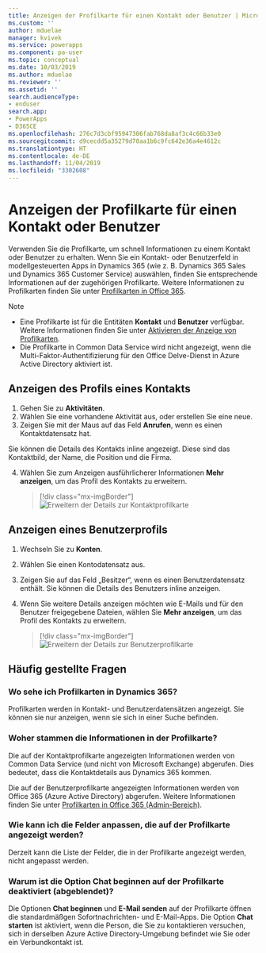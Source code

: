 ```yaml
---
title: Anzeigen der Profilkarte für einen Kontakt oder Benutzer | Microsoft-Dokumentation
ms.custom: ''
author: mduelae
manager: kvivek
ms.service: powerapps
ms.component: pa-user
ms.topic: conceptual
ms.date: 10/03/2019
ms.author: mduelae
ms.reviewer: ''
ms.assetid: ''
search.audienceType:
- enduser
search.app:
- PowerApps
- D365CE
ms.openlocfilehash: 276c7d3cbf95947306fab768da8af3c4c66b33e0
ms.sourcegitcommit: d9cecdd5a35279d78aa1b6c9fc642e36a4e4612c
ms.translationtype: HT
ms.contentlocale: de-DE
ms.lasthandoff: 11/04/2019
ms.locfileid: "3302608"
---
```

# <a name="view-the-profile-card-for-a-contact-or-user"></a>Anzeigen der Profilkarte für einen Kontakt oder Benutzer

Verwenden Sie die Profilkarte, um schnell Informationen zu einem Kontakt oder Benutzer zu erhalten. Wenn Sie ein Kontakt- oder Benutzerfeld in modellgesteuerten Apps in Dynamics 365 (wie z. B. Dynamics 365 Sales und Dynamics 365 Customer Service) auswählen, finden Sie entsprechende Informationen auf der zugehörigen Profilkarte. Weitere Informationen zu Profilkarten finden Sie unter [Profilkarten in Office 365](https://support.office.com/article/Profile-cards-in-Office-365-e80f931f-5fc4-4a59-ba6e-c1e35a85b501).

> [!NOTE]
>  - Eine Profilkarte ist für die Entitäten **Kontakt** und **Benutzer** verfügbar. Weitere Informationen finden Sie unter [Aktivieren der Anzeige von Profilkarten](https://docs.microsoft.com/dynamics365/customer-engagement/admin/enable-profile-card).
>  - Die Profilkarte in Common Data Service wird nicht angezeigt, wenn die Multi-Faktor-Authentifizierung für den Office Delve-Dienst in Azure Active Directory aktiviert ist.

## <a name="view-a-contacts-profile"></a>Anzeigen des Profils eines Kontakts

1.  Gehen Sie zu **Aktivitäten**.
2.  Wählen Sie eine vorhandene Aktivität aus, oder erstellen Sie eine neue.
3.  Zeigen Sie mit der Maus auf das Feld **Anrufen**, wenn es einen Kontaktdatensatz hat. 

Sie können die Details des Kontakts inline angezeigt. Diese sind das Kontaktbild, der Name, die Position und die Firma.

4. Wählen Sie zum Anzeigen ausführlicherer Informationen **Mehr anzeigen**, um das Profil des Kontakts zu erweitern.
 
    > [!div class="mx-imgBorder"] 
    > ![Erweitern der Details zur Kontaktprofilkarte](media/profile1.png "Erweitern der Details zur Kontaktprofilkarte")
   
 ## <a name="view-a-users-profile"></a>Anzeigen eines Benutzerprofils
 
1.  Wechseln Sie zu **Konten**.
2.  Wählen Sie einen Kontodatensatz aus.
3.  Zeigen Sie auf das Feld „Besitzer“, wenn es einen Benutzerdatensatz enthält. Sie können die Details des Benutzers inline anzeigen.
4.  Wenn Sie weitere Details anzeigen möchten wie E-Mails und für den Benutzer freigegebene Dateien, wählen Sie **Mehr anzeigen**, um das Profil des Kontakts zu erweitern.
 
    > [!div class="mx-imgBorder"] 
    > ![Erweitern der Details zur Benutzerprofilkarte](media/profile2.png "Erweitern der Details zur Benutzerprofilkarte")


 ## <a name="faqs"></a>Häufig gestellte Fragen
 
### <a name="where-can-i-see-profile-cards-in-dynamics-365"></a>Wo sehe ich Profilkarten in Dynamics 365?
Profilkarten werden in Kontakt- und Benutzerdatensätzen angezeigt. Sie können sie nur anzeigen, wenn sie sich in einer Suche befinden.

### <a name="where-is-information-shown-in-the-profile-card-coming-from"></a>Woher stammen die Informationen in der Profilkarte?
Die auf der Kontaktprofilkarte angezeigten Informationen werden von Common Data Service (und nicht von Microsoft Exchange) abgerufen. Dies bedeutet, dass die Kontaktdetails aus Dynamics 365 kommen.

Die auf der Benutzerprofilkarte angezeigten Informationen werden von Office 365 (Azure Active Directory) abgerufen. Weitere Informationen finden Sie unter [Profilkarten in Office 365 (Admin-Bereich)](https://support.office.com/article/Profile-cards-in-Office-365-e80f931f-5fc4-4a59-ba6e-c1e35a85b501).

### <a name="how-can-i-customize-the-fields-shown-on-the-profile-card"></a>Wie kann ich die Felder anpassen, die auf der Profilkarte angezeigt werden?
Derzeit kann die Liste der Felder, die in der Profilkarte angezeigt werden, nicht angepasst werden.

### <a name="why-is-the-start-chat-option-on-the-profile-card-disabled-greyed-out"></a>Warum ist die Option **Chat beginnen** auf der Profilkarte deaktiviert (abgeblendet)?
Die Optionen **Chat beginnen** und **E-Mail senden** auf der Profilkarte öffnen die standardmäßgen Sofortnachrichten- und E-Mail-Apps. Die Option **Chat starten** ist aktiviert, wenn die Person, die Sie zu kontaktieren versuchen, sich in derselben Azure Active Directory-Umgebung befindet wie Sie oder ein Verbundkontakt ist.


  
